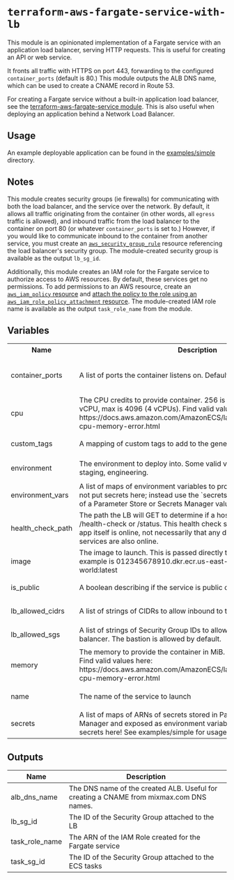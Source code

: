 # `terraform-aws-fargate-service-with-lb`

This module is an opinionated implementation of a Fargate service with an application load balancer, serving HTTP requests. This is useful for creating an API or web service.

It fronts all traffic with HTTPS on port 443, forwarding to the configured `container_ports` (default is 80.) This module outputs the ALB DNS name, which can be used to create a CNAME record in Route 53.

For creating a Fargate service without a built-in application load balancer, see the [terraform-aws-fargate-service module](https://github.com/mixmaxhq/terraform-aws-fargate-service). This is also useful when deploying an application behind a Network Load Balancer.

## Usage

An example deployable application can be found in the [examples/simple](examples/simple) directory.

## Notes

This module creates security groups (ie firewalls) for communicating with both the load balancer, and the service over the network. By default, it allows all traffic originating from the container (in other words, all `egress` traffic is allowed), and inbound traffic from the load balancer to the container on port 80 (or whatever `container_ports` is set to.) However, if you would like to communicate inbound to the container from another service, you must create an [`aws_security_group_rule`](https://www.terraform.io/docs/providers/aws/r/security_group_rule.html) resource referencing the load balancer's security group. The module-created security group is available as the output `lb_sg_id`.

Additionally, this module creates an IAM role for the Fargate service to authorize access to AWS resources. By default, these services get no permissions. To add permissions to an AWS resource, create an [`aws_iam_policy` resource](https://www.terraform.io/docs/providers/aws/r/iam_policy.html) and [attach the policy to the role using an `aws_iam_role_policy_attachment` resource](https://www.terraform.io/docs/providers/aws/r/iam_role_policy_attachment.html). The module-created IAM role name is available as the output `task_role_name` from the module.

## Variables

<table>
<tr><th>Name</th><th>Description</th><th>Type</th><th>Default</th> <th>Required</th></tr>
<tr>
<td>container_ports</td>
<td>A list of ports the container listens on. Default is port 80</td>
<td>

`list(number)`</td>
<td>

```json
[
  80
]
```
</td>
<td>no</td>
</tr>
<tr>
<td>cpu</td>
<td>The CPU credits to provide container. 256 is .25 vCPUs, 1024 is 1 vCPU, max is 4096 (4 vCPUs). Find valid values here: https://docs.aws.amazon.com/AmazonECS/latest/developerguide/task-cpu-memory-error.html</td>
<td>

`number`</td>
<td>

`512`</td>
<td>no</td>
</tr>
<tr>
<td>custom_tags</td>
<td>A mapping of custom tags to add to the generated resources.</td>
<td>

`map(string)`</td>
<td>

`{}`</td>
<td>no</td>
</tr>
<tr>
<td>environment</td>
<td>The environment to deploy into. Some valid values are production, staging, engineering.</td>
<td>

`string`</td>
<td>

n/a</td>
<td>yes</td>
</tr>
<tr>
<td>environment_vars</td>
<td>A list of maps of environment variables to provide to the container. Do not put secrets here; instead use the `secrets` input to specify the ARN of a Parameter Store or Secrets Manager value.</td>
<td>

`list(map(string))`</td>
<td>

`[]`</td>
<td>no</td>
</tr>
<tr>
<td>health_check_path</td>
<td>The path the LB will GET to determine if a host is healthy. For example, /health-check  or /status. This health check should only validate that the app itself is online, not necessarily that any downstream dependent services are also online.</td>
<td>

`string`</td>
<td>

`"/"`</td>
<td>no</td>
</tr>
<tr>
<td>image</td>
<td>The image to launch. This is passed directly to the Docker engine. An example is 012345678910.dkr.ecr.us-east-1.amazonaws.com/hello-world:latest</td>
<td>

`string`</td>
<td>

n/a</td>
<td>yes</td>
</tr>
<tr>
<td>is_public</td>
<td>A boolean describing if the service is public or internal only.</td>
<td>

`bool`</td>
<td>

`false`</td>
<td>no</td>
</tr>
<tr>
<td>lb_allowed_cidrs</td>
<td>A list of strings of CIDRs to allow inbound to the load balancer</td>
<td>

`list(string)`</td>
<td>

`[]`</td>
<td>no</td>
</tr>
<tr>
<td>lb_allowed_sgs</td>
<td>A list of strings of Security Group IDs to allow inbound to the load balancer. The bastion is allowed by default.</td>
<td>

`list(string)`</td>
<td>

`[]`</td>
<td>no</td>
</tr>
<tr>
<td>memory</td>
<td>The memory to provide the container in MiB. 512 is min, 30720 is max. Find valid values here: https://docs.aws.amazon.com/AmazonECS/latest/developerguide/task-cpu-memory-error.html</td>
<td>

`number`</td>
<td>

`1024`</td>
<td>no</td>
</tr>
<tr>
<td>name</td>
<td>The name of the service to launch</td>
<td>

`string`</td>
<td>

n/a</td>
<td>yes</td>
</tr>
<tr>
<td>secrets</td>
<td>A list of maps of ARNs of secrets stored in Parameter Store or Secrets Manager and exposed as environment variables. Do not put actual secrets here! See examples/simple for usage.</td>
<td>

`list(string)`</td>
<td>

`[]`</td>
<td>no</td>
</tr>
</table>

## Outputs

| Name | Description |
|------|-------------|
| alb\_dns\_name | The DNS name of the created ALB. Useful for creating a CNAME from mixmax.com DNS names. |
| lb\_sg\_id | The ID of the Security Group attached to the LB |
| task\_role\_name | The ARN of the IAM Role created for the Fargate service |
| task\_sg\_id | The ID of the Security Group attached to the ECS tasks |

